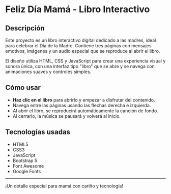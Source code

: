 # Feliz Día Mamá - Libro Interactivo

## Descripción

Este proyecto es un libro interactivo digital dedicado a las madres, ideal para celebrar el Día de la Madre. Contiene tres páginas con mensajes emotivos, imágenes y un audio especial que se reproduce al abrir el libro. 

El diseño utiliza HTML, CSS y JavaScript para crear una experiencia visual y sonora única, con una interfaz tipo "libro" que se abre y se navega con animaciones suaves y controles simples.

## Cómo usar

- **Haz clic en el libro** para abrirlo y empezar a disfrutar del contenido.
- Navega entre las páginas usando las flechas derecha e izquierda.
- Al abrir el libro, se reproducirá automáticamente la canción de fondo.
- Al cerrarlo, la música se pausará y volverá al inicio.

## Tecnologías usadas

- HTML5
- CSS3
- JavaScript
- Bootstrap 5
- Font Awesome
- Google Fonts

---

¡Un detalle especial para mamá con cariño y tecnología!

